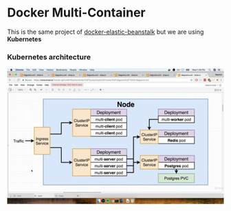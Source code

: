 # Docker Multi-Container

This is the same project of [docker-elastic-beanstalk](https://github.com/Moath-Zaghdad/docker-elastic-beanstalk) but we are using **Kubernetes** 


### Kubernetes architecture
![Arch](./Architecture.png)
